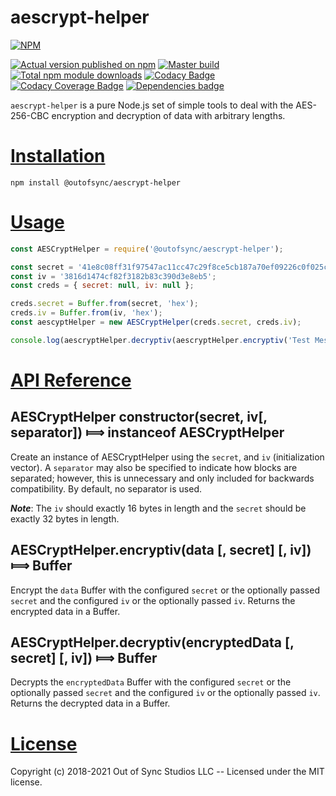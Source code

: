 # aescrypt-helper

[![NPM](https://nodei.co/npm/@outofsync/aescrypt-helper.png?downloads=true)](https://nodei.co/npm/@outofsync/aescrypt-helper/)

[![Actual version published on npm](http://img.shields.io/npm/v/@outofsync/aescrypt-helper.svg)](https://www.npmjs.org/package/@outofsync/aescrypt-helper)
[![Master build](https://github.com/OutOfSyncStudios/aescrypt-helper/actions/workflows/build-master.yml/badge.svg)](https://github.com/OutOfSyncStudios/aescrypt-helper/actions/workflows/build-master.yml)
[![Total npm module downloads](http://img.shields.io/npm/dt/@outofsync/aescrypt-helper.svg)](https://www.npmjs.org/package/@outofsync/aescrypt-helper)
[![Codacy Badge](https://api.codacy.com/project/badge/Grade/9c713c46036f4500a61d77dd3aa8ea5d)](https://www.codacy.com/app/OutOfSyncStudios/aescrypt-helper?utm_source=github.com&amp;utm_medium=referral&amp;utm_content=OutOfSyncStudios/aescrypt-helper&amp;utm_campaign=Badge_Grade)
[![Codacy Coverage Badge](https://api.codacy.com/project/badge/Coverage/9c713c46036f4500a61d77dd3aa8ea5d)](https://www.codacy.com/app/OutOfSyncStudios/aescrypt-helper?utm_source=github.com&utm_medium=referral&utm_content=OutOfSyncStudios/aescrypt-helper&utm_campaign=Badge_Coverage)
[![Dependencies badge](https://david-dm.org/gh/OutOfSyncStudios/aescrypt-helper.svg)](https://david-dm.org/OutOfSyncStudios/aescrypt-helper?view=list)


`aescrypt-helper` is a pure Node.js set of simple tools to deal with the AES-256-CBC encryption and decryption of data with arbitrary lengths.

# [Installation](#installation)
<a name="installation"></a>

```shell
npm install @outofsync/aescrypt-helper
```

# [Usage](#usage)
<a name="usage"></a>

```js
const AESCryptHelper = require('@outofsync/aescrypt-helper');

const secret = '41e8c08ff31f97547ac11cc47c29f8ce5cb187a70ef09226c0f025c25c55b5b3';
const iv = '3816d1474cf82f3182b83c390d3e8eb5';
const creds = { secret: null, iv: null };

creds.secret = Buffer.from(secret, 'hex');
creds.iv = Buffer.from(iv, 'hex');
const aescyptHelper = new AESCryptHelper(creds.secret, creds.iv);

console.log(aescryptHelper.decryptiv(aescryptHelper.encryptiv('Test Message')));
```

# [API Reference](#api)
<a name="api"></a>

## AESCryptHelper constructor(secret, iv[, separator]) &#x27fe; instanceof AESCryptHelper
Create an instance of AESCryptHelper using the `secret`, and `iv` (initialization vector).  A `separator`
may also be specified to indicate how blocks are separated; however, this is unnecessary and only included
for backwards compatibility. By default, no separator is used.

***Note***: The `iv` should exactly 16 bytes in length and the `secret` should be exactly 32 bytes in length.

## AESCryptHelper.encryptiv(data [, secret] [, iv]) &#x27fe; Buffer
Encrypt the `data` Buffer with the configured `secret` or the optionally passed `secret` and the configured `iv` or the optionally passed `iv`. Returns the encrypted data in a Buffer.

## AESCryptHelper.decryptiv(encryptedData [, secret] [, iv]) &#x27fe; Buffer
Decrypts the `encryptedData` Buffer with the configured `secret` or the optionally passed `secret` and the configured `iv` or the optionally passed `iv`. Returns the decrypted data in a Buffer.

# [License](#license)
<a name="license"></a>

Copyright (c) 2018-2021 Out of Sync Studios LLC -- Licensed under the MIT license.
